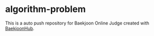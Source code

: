 # algorithm-problem
This is a auto push repository for Baekjoon Online Judge created with [BaekjoonHub](https://github.com/BaekjoonHub/BaekjoonHub).

